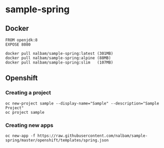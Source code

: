 # sample-spring

## Docker
```
FROM openjdk:8
EXPOSE 8080

docker pull nalbam/sample-spring:latest (301MB)
docker pull nalbam/sample-spring:alpine (88MB)
docker pull nalbam/sample-spring:slim   (107MB)
```

## Openshift
### Creating a project
```
oc new-project sample --display-name="Sample" --description="Sample Project"
oc project sample
```

### Creating new apps
```
oc new-app -f https://raw.githubusercontent.com/nalbam/sample-spring/master/openshift/templates/spring.json
```

